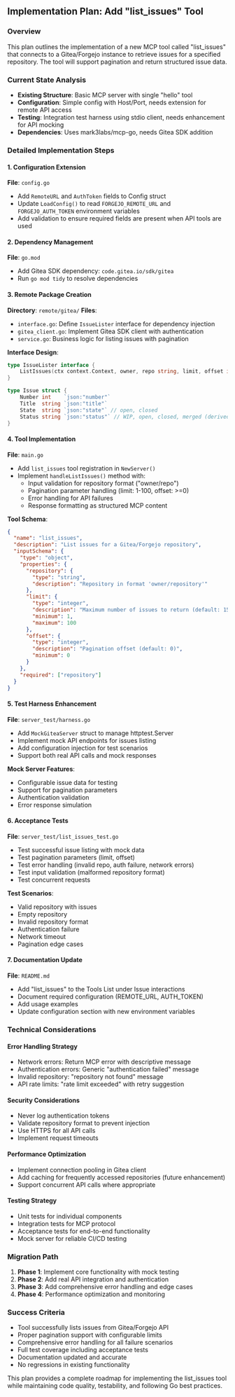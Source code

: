## Implementation Plan: Add "list_issues" Tool

### Overview
This plan outlines the implementation of a new MCP tool called "list_issues" that connects to a Gitea/Forgejo instance to retrieve issues for a specified repository. The tool will support pagination and return structured issue data.

### Current State Analysis
- **Existing Structure**: Basic MCP server with single "hello" tool
- **Configuration**: Simple config with Host/Port, needs extension for remote API access
- **Testing**: Integration test harness using stdio client, needs enhancement for API mocking
- **Dependencies**: Uses mark3labs/mcp-go, needs Gitea SDK addition

### Detailed Implementation Steps

#### 1. Configuration Extension
**File**: `config.go`
- Add `RemoteURL` and `AuthToken` fields to Config struct
- Update `LoadConfig()` to read `FORGEJO_REMOTE_URL` and `FORGEJO_AUTH_TOKEN` environment variables
- Add validation to ensure required fields are present when API tools are used

#### 2. Dependency Management
**File**: `go.mod`
- Add Gitea SDK dependency: `code.gitea.io/sdk/gitea`
- Run `go mod tidy` to resolve dependencies

#### 3. Remote Package Creation
**Directory**: `remote/gitea/`
**Files**:
- `interface.go`: Define `IssueLister` interface for dependency injection
- `gitea_client.go`: Implement Gitea SDK client with authentication
- `service.go`: Business logic for listing issues with pagination

**Interface Design**:
```go
type IssueLister interface {
    ListIssues(ctx context.Context, owner, repo string, limit, offset int) ([]Issue, error)
}

type Issue struct {
    Number int    `json:"number"`
    Title  string `json:"title"`
    State  string `json:"state"` // open, closed
    Status string `json:"status"` // WIP, open, closed, merged (derived from PR state)
}
```

#### 4. Tool Implementation
**File**: `main.go`
- Add `list_issues` tool registration in `NewServer()`
- Implement `handleListIssues()` method with:
  - Input validation for repository format ("owner/repo")
  - Pagination parameter handling (limit: 1-100, offset: >=0)
  - Error handling for API failures
  - Response formatting as structured MCP content

**Tool Schema**:
```json
{
  "name": "list_issues",
  "description": "List issues for a Gitea/Forgejo repository",
  "inputSchema": {
    "type": "object",
    "properties": {
      "repository": {
        "type": "string",
        "description": "Repository in format 'owner/repository'"
      },
      "limit": {
        "type": "integer",
        "description": "Maximum number of issues to return (default: 15)",
        "minimum": 1,
        "maximum": 100
      },
      "offset": {
        "type": "integer",
        "description": "Pagination offset (default: 0)",
        "minimum": 0
      }
    },
    "required": ["repository"]
  }
}
```

#### 5. Test Harness Enhancement
**File**: `server_test/harness.go`
- Add `MockGiteaServer` struct to manage httptest.Server
- Implement mock API endpoints for issues listing
- Add configuration injection for test scenarios
- Support both real API calls and mock responses

**Mock Server Features**:
- Configurable issue data for testing
- Support for pagination parameters
- Authentication validation
- Error response simulation

#### 6. Acceptance Tests
**File**: `server_test/list_issues_test.go`
- Test successful issue listing with mock data
- Test pagination parameters (limit, offset)
- Test error handling (invalid repo, auth failure, network errors)
- Test input validation (malformed repository format)
- Test concurrent requests

**Test Scenarios**:
- Valid repository with issues
- Empty repository
- Invalid repository format
- Authentication failure
- Network timeout
- Pagination edge cases

#### 7. Documentation Update
**File**: `README.md`
- Add "list_issues" to the Tools List under Issue interactions
- Document required configuration (REMOTE_URL, AUTH_TOKEN)
- Add usage examples
- Update configuration section with new environment variables

### Technical Considerations

#### Error Handling Strategy
- Network errors: Return MCP error with descriptive message
- Authentication errors: Generic "authentication failed" message
- Invalid repository: "repository not found" message
- API rate limits: "rate limit exceeded" with retry suggestion

#### Security Considerations
- Never log authentication tokens
- Validate repository format to prevent injection
- Use HTTPS for all API calls
- Implement request timeouts

#### Performance Optimization
- Implement connection pooling in Gitea client
- Add caching for frequently accessed repositories (future enhancement)
- Support concurrent API calls where appropriate

#### Testing Strategy
- Unit tests for individual components
- Integration tests for MCP protocol
- Acceptance tests for end-to-end functionality
- Mock server for reliable CI/CD testing

### Migration Path
1. **Phase 1**: Implement core functionality with mock testing
2. **Phase 2**: Add real API integration and authentication
3. **Phase 3**: Add comprehensive error handling and edge cases
4. **Phase 4**: Performance optimization and monitoring

### Success Criteria
- Tool successfully lists issues from Gitea/Forgejo API
- Proper pagination support with configurable limits
- Comprehensive error handling for all failure scenarios
- Full test coverage including acceptance tests
- Documentation updated and accurate
- No regressions in existing functionality

This plan provides a complete roadmap for implementing the list_issues tool while maintaining code quality, testability, and following Go best practices.
